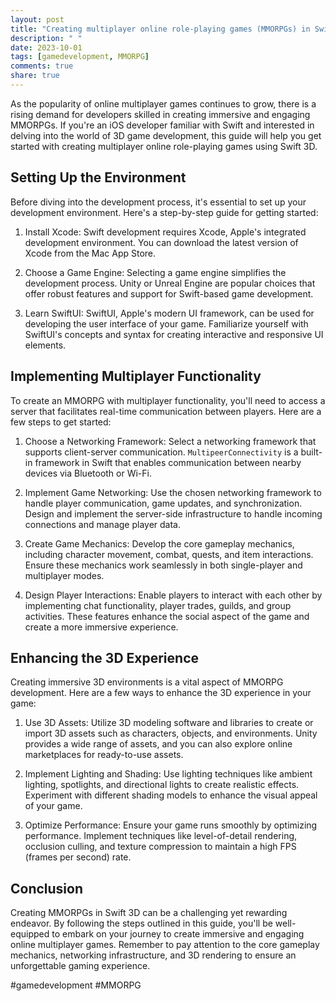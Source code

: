 ```yaml
---
layout: post
title: "Creating multiplayer online role-playing games (MMORPGs) in Swift 3D"
description: " "
date: 2023-10-01
tags: [gamedevelopment, MMORPG]
comments: true
share: true
---
```


As the popularity of online multiplayer games continues to grow, there is a rising demand for developers skilled in creating immersive and engaging MMORPGs. If you're an iOS developer familiar with Swift and interested in delving into the world of 3D game development, this guide will help you get started with creating multiplayer online role-playing games using Swift 3D.

## Setting Up the Environment

Before diving into the development process, it's essential to set up your development environment. Here's a step-by-step guide for getting started:

1. Install Xcode: Swift development requires Xcode, Apple's integrated development environment. You can download the latest version of Xcode from the Mac App Store.

2. Choose a Game Engine: Selecting a game engine simplifies the development process. Unity or Unreal Engine are popular choices that offer robust features and support for Swift-based game development.

3. Learn SwiftUI: SwiftUI, Apple's modern UI framework, can be used for developing the user interface of your game. Familiarize yourself with SwiftUI's concepts and syntax for creating interactive and responsive UI elements.

## Implementing Multiplayer Functionality

To create an MMORPG with multiplayer functionality, you'll need to access a server that facilitates real-time communication between players. Here are a few steps to get started:

1. Choose a Networking Framework: Select a networking framework that supports client-server communication. `MultipeerConnectivity` is a built-in framework in Swift that enables communication between nearby devices via Bluetooth or Wi-Fi.

2. Implement Game Networking: Use the chosen networking framework to handle player communication, game updates, and synchronization. Design and implement the server-side infrastructure to handle incoming connections and manage player data.

3. Create Game Mechanics: Develop the core gameplay mechanics, including character movement, combat, quests, and item interactions. Ensure these mechanics work seamlessly in both single-player and multiplayer modes.

4. Design Player Interactions: Enable players to interact with each other by implementing chat functionality, player trades, guilds, and group activities. These features enhance the social aspect of the game and create a more immersive experience.

## Enhancing the 3D Experience

Creating immersive 3D environments is a vital aspect of MMORPG development. Here are a few ways to enhance the 3D experience in your game:

1. Use 3D Assets: Utilize 3D modeling software and libraries to create or import 3D assets such as characters, objects, and environments. Unity provides a wide range of assets, and you can also explore online marketplaces for ready-to-use assets.

2. Implement Lighting and Shading: Use lighting techniques like ambient lighting, spotlights, and directional lights to create realistic effects. Experiment with different shading models to enhance the visual appeal of your game.

3. Optimize Performance: Ensure your game runs smoothly by optimizing performance. Implement techniques like level-of-detail rendering, occlusion culling, and texture compression to maintain a high FPS (frames per second) rate.

## Conclusion

Creating MMORPGs in Swift 3D can be a challenging yet rewarding endeavor. By following the steps outlined in this guide, you'll be well-equipped to embark on your journey to create immersive and engaging online multiplayer games. Remember to pay attention to the core gameplay mechanics, networking infrastructure, and 3D rendering to ensure an unforgettable gaming experience.

#gamedevelopment #MMORPG